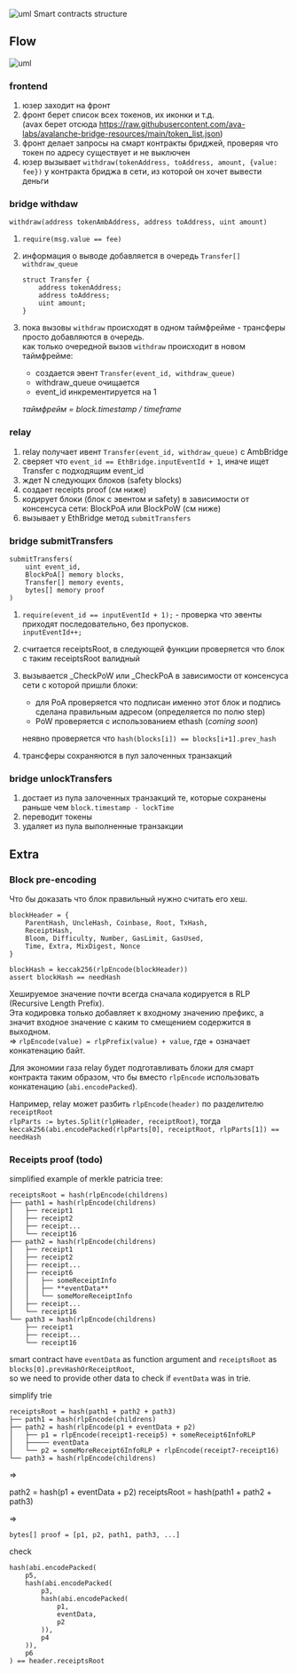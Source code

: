 
![uml](./docs/output/classes.png)
Smart contracts structure


## Flow

![uml](./docs/output/flow.png)

### frontend

1. юзер заходит на фронт
2. фронт берет список всех токенов, их иконки и т.д.  
(avax берет отсюда https://raw.githubusercontent.com/ava-labs/avalanche-bridge-resources/main/token_list.json)
3. фронт делает запросы на смарт контракты бриджей, проверяя что токен по адресу существует и не выключен
4. юзер вызывает `withdraw(tokenAddress, toAddress, amount, {value: fee})` у контракта бриджа в сети, из которой он хочет вывести деньги

### bridge withdaw

`withdraw(address tokenAmbAddress, address toAddress, uint amount)`

1. `require(msg.value == fee)`

2. информация о выводе добавляется в очередь `Transfer[] withdraw_queue`
    ```
    struct Transfer {
        address tokenAddress;
        address toAddress;
        uint amount;
    }
    ```

3. пока вызовы `withdraw` происходят в одном таймфрейме - трансферы просто добавляются в очередь.  
как только очередной вызов `withdraw` происходит в новом таймфрейме:
   - создается эвент `Transfer(event_id, withdraw_queue)`
   - withdraw_queue очищается
   - event_id инкрементируется на 1

    _таймфрейм = block.timestamp / timeframe_


### relay

1. relay получает ивент `Transfer(event_id, withdraw_queue)` c AmbBridge
2. сверяет что `event_id == EthBridge.inputEventId + 1`, иначе ищет Transfer c подходящим event_id
3. ждет N следующих блоков (safety blocks)
4. создает receipts proof (см ниже)
5. кодирует блоки (блок с эвентом и safety) в зависимости от консенсуса сети: BlockPoA или BlockPoW (см ниже)
6. вызывает у EthBridge метод `submitTransfers`
    

### bridge submitTransfers
```
submitTransfers(
    uint event_id,
    BlockPoA[] memory blocks,
    Transfer[] memory events,
    bytes[] memory proof
)
```

1. `require(event_id == inputEventId + 1);` - проверка что эвенты приходят последовательно, без пропусков.  
`inputEventId++;`

2. считается receiptsRoot, в следующей функции проверяется что блок с таким receiptsRoot валидный 

3. вызывается _CheckPoW или _CheckPoA в зависимости от консенсуса сети с которой пришли блоки:
   - для PoA проверяется что подписан именно этот блок и подпись сделана правильным адресом (определяется по полю step) 
   - PoW проверяется с использованием ethash (_coming soon_)
   
    неявно проверяется что `hash(blocks[i]) == blocks[i+1].prev_hash`

4. трансферы сохраняются в пул залоченных транзакций

### bridge unlockTransfers

1. достает из пула залоченных транзакций те, которые сохранены раньше чем `block.timestamp - lockTime`
2. переводит токены
3. удаляет из пула выполненные транзакции


## Extra


### Block pre-encoding

Что бы доказать что блок правильный нужно считать его хеш.

```
blockHeader = {
    ParentHash, UncleHash, Coinbase, Root, TxHash,
    ReceiptHash, 
    Bloom, Difficulty, Number, GasLimit, GasUsed,
    Time, Extra, MixDigest, Nonce
}

blockHash = keccak256(rlpEncode(blockHeader))
assert blockHash == needHash
```

Хешируемое значение почти всегда сначала кодируется в RLP (Recursive Length Prefix).   
Эта кодировка только добавляет к входному значению префикс, а значит входное значение с каким то смещением содержится в выходном.  
=> `rlpEncode(value) = rlpPrefix(value) + value`, где + означает конкатенацию байт.


Для экономии газа relay будет подготавливать блоки для смарт контракта таким образом, 
что бы вместо `rlpEncode` использовать конкатенацию (`abi.encodePacked`).

Например, relay может разбить `rlpEncode(header)` по разделителю `receiptRoot`  
`rlpParts := bytes.Split(rlpHeader, receiptRoot)`, тогда  
`keccak256(abi.encodePacked(rlpParts[0], receiptRoot, rlpParts[1]) == needHash`


### Receipts proof (todo)


simplified example of merkle patricia tree:
```
receiptsRoot = hash(rlpEncode(childrens)
├── path1 = hash(rlpEncode(childrens)
│   ├── receipt1
│   ├── receipt2
│   ├── receipt...
│   └── receipt16
├── path2 = hash(rlpEncode(childrens)
│   ├── receipt1
│   ├── receipt2
│   ├── receipt...
│   ├── receipt6
│   │   ├── someReceiptInfo
│   │   ├── **eventData**
│   │   └── someMoreReceiptInfo
│   ├── receipt...
│   └── receipt16
└── path3 = hash(rlpEncode(childrens)
    ├── receipt1
    ├── receipt...
    └── receipt16
```

smart contract have `eventData` as function argument and `receiptsRoot` as `blocks[0].prevHashOrReceiptRoot`,  
so we need to provide other data to check if `eventData` was in trie.

simplify trie

```
receiptsRoot = hash(path1 + path2 + path3)
├── path1 = hash(rlpEncode(childrens)
├── path2 = hash(rlpEncode(p1 + eventData + p2)
│   ├── p1 = rlpEncode(receipt1-receip5) + someReceipt6InfoRLP
│   ├───── eventData
│   └── p2 = someMoreReceipt6InfoRLP + rlpEncode(receipt7-receipt16)
└── path3 = hash(rlpEncode(childrens)

```

=>

path2 = hash(p1 + eventData + p2)
receiptsRoot = hash(path1 + path2 + path3)

=>

```bytes[] proof = [p1, p2, path1, path3, ...]```

check

```
hash(abi.encodePacked(
    p5,
    hash(abi.encodePacked(
        p3, 
        hash(abi.encodePacked(
            p1,
            eventData,
            p2
        )),
        p4
    )),
    p6
) == header.receiptsRoot
```


